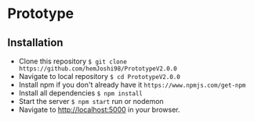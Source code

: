 # Prototype

## Installation

- Clone this repository
  `$ git clone https://github.com/hemJoshi98/PrototypeV2.0.0`
- Navigate to local repository
  `$ cd PrototypeV2.0.0`
- Install npm if you don't already have it
  `https://www.npmjs.com/get-npm`
- Install all dependencies
  `$ npm install`
- Start the server
  `$ npm start` run or nodemon
- Navigate to [http://localhost:5000](http://localhost:5000) in your browser.
